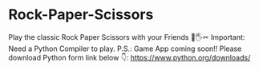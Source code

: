 # Rock-Paper-Scissors
Play the classic Rock Paper Scissors with your Friends 👊🖐✂
Important: Need a Python Compiler to play.
P.S.: Game App coming soon!!
Please download Python form link below 👇: 
https://www.python.org/downloads/
